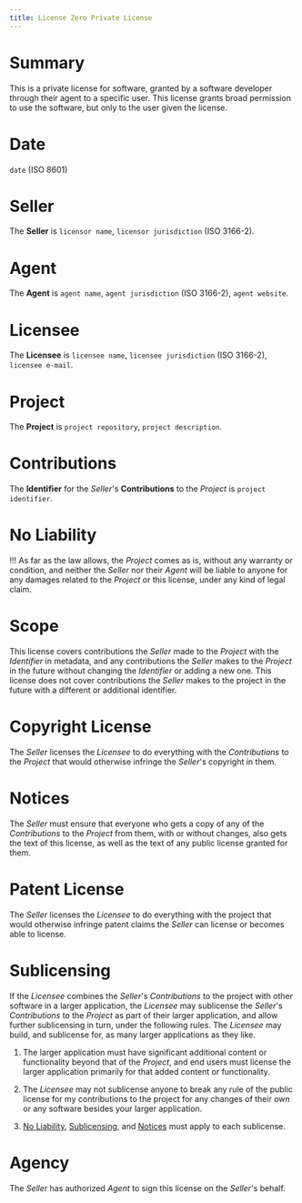 ```yaml
---
title: License Zero Private License
---
```


# Summary

This is a private license for software, granted by a software developer through their agent to a specific user.  This license grants broad permission to use the software, but only to the user given the license.

# Date

`date` (ISO 8601)

# Seller

The **Seller** is `licensor name`, `licensor jurisdiction` (ISO 3166-2).

# Agent

The **Agent** is `agent name`, `agent jurisdiction` (ISO 3166-2), `agent website`.

# Licensee

The **Licensee** is `licensee name`, `licensee jurisdiction` (ISO 3166-2), `licensee e-mail`.

# Project

The **Project** is `project repository`, `project description`.

# Contributions

The **Identifier** for the _Seller_'s **Contributions** to the _Project_ is `project identifier`.

# No Liability

!!! As far as the law allows, the _Project_ comes as is, without any warranty or condition, and neither the _Seller_ nor their _Agent_ will be liable to anyone for any damages related to the _Project_ or this license, under any kind of legal claim.

# Scope

This license covers contributions the _Seller_ made to the _Project_ with the _Identifier_ in metadata, and any contributions the _Seller_ makes to the _Project_ in the future without changing the _Identifier_ or adding a new one.  This license does not cover contributions the _Seller_ makes to the project in the future with a different or additional identifier.

# Copyright License

The _Seller_ licenses the _Licensee_ to do everything with the _Contributions_ to the _Project_ that would otherwise infringe the _Seller_'s copyright in them.

# Notices

The _Seller_ must ensure that everyone who gets a copy of any of the _Contributions_ to the _Project_ from them, with or without changes, also gets the text of this license, as well as the text of any public license granted for them.

# Patent License

The _Seller_ licenses the _Licensee_ to do everything with the project that would otherwise infringe patent claims the _Seller_ can license or becomes able to license.

# Sublicensing

If the _Licensee_ combines the _Seller_'s _Contributions_ to the project with other software in a larger application, the _Licensee_ may sublicense the _Seller_'s _Contributions_ to the _Project_ as part of their larger application, and allow further sublicensing in turn, under the following rules. The _Licensee_ may build, and sublicense for, as many larger applications as they like.

1. The larger application must have significant additional content or functionality beyond that of the _Project_, and end users must license the larger application primarily for that added content or functionality.

2. The _Licensee_ may not sublicense anyone to break any rule of the public license for my contributions to the project for any changes of their own or any software besides your larger application.

3. [No Liability](#no-liability), [Sublicensing](#sublicensing), and [Notices](#notices) must apply to each sublicense.

# Agency

The _Seller_ has authorized _Agent_ to sign this license on the _Seller_'s behalf.
